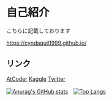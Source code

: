 # 自己紹介
こちらに記載しております

https://cyndaquil1999.github.io/

## リンク
[AtCoder](https://atcoder.jp/users/Cyndaquil) [Kaggle](https://www.kaggle.com/cyndaquil) [Twitter](https://twitter.com/cyndaquil1729)

[![Anurag's GitHub stats](https://github-readme-stats.vercel.app/api?username=Cyndaquil1999)](https://github.com/anuraghazra/github-readme-stats)　[![Top Langs](https://github-readme-stats.vercel.app/api/top-langs/?username=Cyndaquil1999)](https://github.com/anuraghazra/github-readme-stats)
